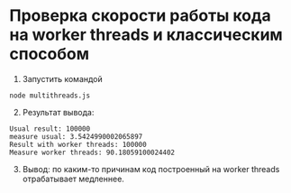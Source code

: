 # Проверка скорости работы кода на worker threads и классическим способом

1) Запустить командой
```shell
node multithreads.js
```
2) Результат вывода:
```shell
Usual result: 100000
measure usual: 3.5424990002065897
Result with worker threads: 100000
Measure worker threads: 90.18059100024402
```

3) Вывод: по каким-то причинам код построенный на worker threads отрабатывает медленнее.
